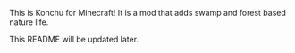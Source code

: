This is Konchu for Minecraft! It is a mod that adds swamp and forest based nature life.

This README will be updated later.

